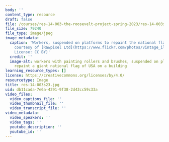 ```yaml
---
body: ''
content_type: resource
draft: false
file: /courses/res-14-003-the-roosevelt-project-spring-2023/res-14-003s23.jpg
file_size: 79240
file_type: image/jpeg
image_metadata:
  caption: 'Workers, suspended on platforms to repaint the national flag of USA (Image
    courtesy of [Rawpixel Ltd](https://www.flickr.com/photos/vintage_illustration/44547443040).
    License: CC BY)'
  credit: ''
  image-alt: workers with painting rollers and brushes, suspended on platforms to
    repaint a giant national flag of USA on a building
learning_resource_types: []
license: https://creativecommons.org/licenses/by/4.0/
resourcetype: Image
title: res-14-003s23.jpg
uid: db11cada-7e6a-4291-9f38-2d43cc59c33a
video_files:
  video_captions_file: ''
  video_thumbnail_file: ''
  video_transcript_file: ''
video_metadata:
  video_speakers: ''
  video_tags: ''
  youtube_description: ''
  youtube_id: ''
---
```

